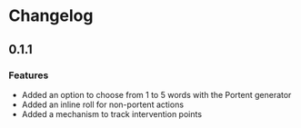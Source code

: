 # Changelog

## 0.1.1

### Features

- Added an option to choose from 1 to 5 words with the Portent generator
- Added an inline roll for non-portent actions
- Added a mechanism to track intervention points